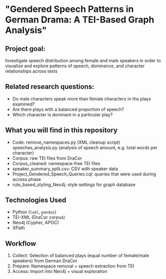 # "Gendered Speech Patterns in German Drama: A TEI-Based Graph Analysis"

## Project goal: 
Investigate speech distribution among female and male speakers in order to visualize and explore patterns of speech, dominance, and character relationships across texts

## Related research questions:
- Do male characters speak more than female characters in the plays examined?
- Are there plays with a balanced proportion of speech?
- Which character is dominant in a particular play?

## What you will find in this repository
- Code: remove_namespaces.py (XML cleanup script)
        speeches_analysis.py (analysis of speech amount, e.g. total words per character)
- Corpus: raw TEI files from DraCor
- Corpus_cleaned: namespace-free TEI files
- speaker_summary_split.csv: CSV with speaker data
- Project_Gendered_Speech_Queries.cql: queries that were used during access phase
- rule_based_styling_Neo4j: style settings for graph database

## Technologies Used
- Python (`lxml`, `pandas`)
- TEI-XML (DraCor corpus)
- Neo4j (Cypher, APOC)
- XPath

## Workflow
1. Collect: Selection of balanced plays (equal number of female/male speakers) from German DraCor
2. Prepare: Namespace removal + speech extraction from TEI
3. Access: Import into Neo4j + visual exploration
